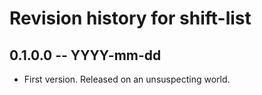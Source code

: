 # Revision history for shift-list

## 0.1.0.0 -- YYYY-mm-dd

* First version. Released on an unsuspecting world.
